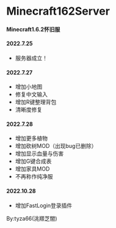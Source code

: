 # Minecraft162Server
#### Minecraft1.6.2怀旧服

#### 2022.7.25
- 服务器成立！

#### 2022.7.27
- 增加小地图
- 修复中文输入
- 增加R键整理背包
- 清晰度修复

#### 2022.7.28
- 增加更多植物
- 增加砍树MOD（出现bug已删除）
- 增加显示血量与伤害
- 增加G键合成表
- 增加家具MOD
- 不再称作纯净服

#### 2022.10.28
- 增加FastLogin登录插件

By:tyza66(洮羱芝闇)